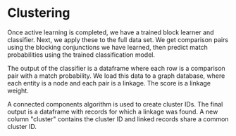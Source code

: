 # Clustering

Once active learning is completed, we have a trained block learner and classifier. Next, we apply these to the full data set. We get comparison pairs using the blocking conjunctions we have learned, then predict match probabilities using the trained classification model.

The output of the classifier is a dataframe where each row is a comparison pair with a match probability. We load this data to a graph database, where each entity is a node and each pair is a linkage. The score is a linkage weight.

A connected components algorithm is used to create cluster IDs. The final output is a dataframe with records for which a linkage was found. A new column "cluster" contains the cluster ID and linked records share a common cluster ID.